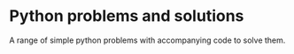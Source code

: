 # Python problems and solutions

A range of simple python problems with accompanying code to solve them.

